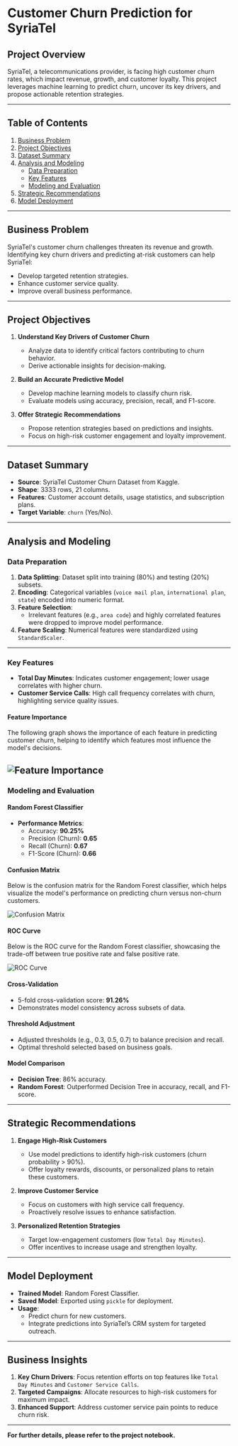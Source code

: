 # **Customer Churn Prediction for SyriaTel**

## **Project Overview**
SyriaTel, a telecommunications provider, is facing high customer churn rates, which impact revenue, growth, and customer loyalty. This project leverages machine learning to predict churn, uncover its key drivers, and propose actionable retention strategies.

---

## **Table of Contents**
1. [Business Problem](#business-problem)
2. [Project Objectives](#project-objectives)
3. [Dataset Summary](#dataset-summary)
4. [Analysis and Modeling](#analysis-and-modeling)
    - [Data Preparation](#data-preparation)
    - [Key Features](#key-features)
    - [Modeling and Evaluation](#modeling-and-evaluation)
5. [Strategic Recommendations](#strategic-recommendations)
6. [Model Deployment](#model-deployment)

---

## **Business Problem**
SyriaTel's customer churn challenges threaten its revenue and growth. Identifying key churn drivers and predicting at-risk customers can help SyriaTel:
- Develop targeted retention strategies.
- Enhance customer service quality.
- Improve overall business performance.

---

## **Project Objectives**
1. **Understand Key Drivers of Customer Churn**
   - Analyze data to identify critical factors contributing to churn behavior.
   - Derive actionable insights for decision-making.

2. **Build an Accurate Predictive Model**
   - Develop machine learning models to classify churn risk.
   - Evaluate models using accuracy, precision, recall, and F1-score.

3. **Offer Strategic Recommendations**
   - Propose retention strategies based on predictions and insights.
   - Focus on high-risk customer engagement and loyalty improvement.

---

## **Dataset Summary**
- **Source**: SyriaTel Customer Churn Dataset from Kaggle.
- **Shape**: 3333 rows, 21 columns.
- **Features**: Customer account details, usage statistics, and subscription plans.
- **Target Variable**: `churn` (Yes/No).

---

## **Analysis and Modeling**

### **Data Preparation**
1. **Data Splitting**: Dataset split into training (80%) and testing (20%) subsets.
2. **Encoding**: Categorical variables (`voice mail plan`, `international plan`, `state`) encoded into numeric format.
3. **Feature Selection**:
   - Irrelevant features (e.g., `area code`) and highly correlated features were dropped to improve model performance.
4. **Feature Scaling**: Numerical features were standardized using `StandardScaler`.

---

### **Key Features**
- **Total Day Minutes**: Indicates customer engagement; lower usage correlates with higher churn.
- **Customer Service Calls**: High call frequency correlates with churn, highlighting service quality issues.

#### **Feature Importance**
The following graph shows the importance of each feature in predicting customer churn, helping to identify which features most influence the model's decisions.

![Feature Importance](Images/charts/output3.png)
---

### **Modeling and Evaluation**

#### **Random Forest Classifier**
- **Performance Metrics**:
  - Accuracy: **90.25%**
  - Precision (Churn): **0.65**
  - Recall (Churn): **0.67**
  - F1-Score (Churn): **0.66**

#### **Confusion Matrix**
Below is the confusion matrix for the Random Forest classifier, which helps visualize the model's performance on predicting churn versus non-churn customers.

![Confusion Matrix](Images/charts/output2.png)
#### **ROC Curve**
Below is the ROC curve for the Random Forest classifier, showcasing the trade-off between true positive rate and false positive rate.

![ROC Curve](Images/charts/output-1.png)

#### **Cross-Validation**
- 5-fold cross-validation score: **91.26%**
- Demonstrates model consistency across subsets of data.

#### **Threshold Adjustment**
- Adjusted thresholds (e.g., 0.3, 0.5, 0.7) to balance precision and recall.
- Optimal threshold selected based on business goals.

#### **Model Comparison**
- **Decision Tree**: 86% accuracy.
- **Random Forest**: Outperformed Decision Tree in accuracy, recall, and F1-score.

---

## **Strategic Recommendations**
1. **Engage High-Risk Customers**
   - Use model predictions to identify high-risk customers (churn probability > 90%).
   - Offer loyalty rewards, discounts, or personalized plans to retain these customers.

2. **Improve Customer Service**
   - Focus on customers with high service call frequency.
   - Proactively resolve issues to enhance satisfaction.

3. **Personalized Retention Strategies**
   - Target low-engagement customers (low `Total Day Minutes`).
   - Offer incentives to increase usage and strengthen loyalty.

---

## **Model Deployment**
- **Trained Model**: Random Forest Classifier.
- **Saved Model**: Exported using `pickle` for deployment.
- **Usage**:
  - Predict churn for new customers.
  - Integrate predictions into SyriaTel’s CRM system for targeted outreach.

---

## **Business Insights**
1. **Key Churn Drivers**: Focus retention efforts on top features like `Total Day Minutes` and `Customer Service Calls`.
2. **Targeted Campaigns**: Allocate resources to high-risk customers for maximum impact.
3. **Enhanced Support**: Address customer service pain points to reduce churn risk.

---

**For further details, please refer to the project notebook.**
